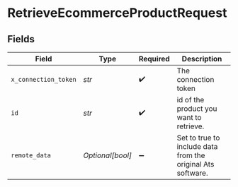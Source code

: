 # RetrieveEcommerceProductRequest


## Fields

| Field                                                       | Type                                                        | Required                                                    | Description                                                 |
| ----------------------------------------------------------- | ----------------------------------------------------------- | ----------------------------------------------------------- | ----------------------------------------------------------- |
| `x_connection_token`                                        | *str*                                                       | :heavy_check_mark:                                          | The connection token                                        |
| `id`                                                        | *str*                                                       | :heavy_check_mark:                                          | id of the product you want to retrieve.                     |
| `remote_data`                                               | *Optional[bool]*                                            | :heavy_minus_sign:                                          | Set to true to include data from the original Ats software. |